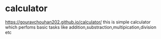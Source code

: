 # calculator
https://gouravchouhan202.github.io/calculator/
this is simple calculator which perfoms basic tasks like addition,substraction,multipication,division etc 
